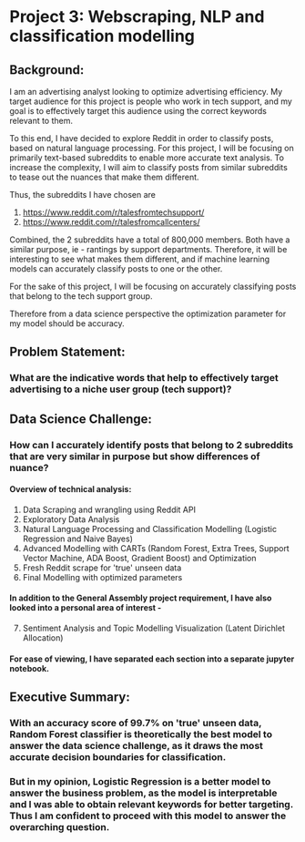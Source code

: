 # Project 3: Webscraping, NLP and classification modelling

## Background: 

I am an advertising analyst looking to optimize advertising efficiency. My target audience for this project is people who work in tech support, and my goal is to effectively target this audience using the correct keywords relevant to them.

To this end, I have decided to explore Reddit in order to classify posts, based on natural language processing. For this project, I will be focusing on primarily text-based subreddits to enable more accurate text analysis. To increase the complexity, I will aim to classify posts from similar subreddits to tease out the nuances that make them different.

Thus, the subreddits I have chosen are  
1) https://www.reddit.com/r/talesfromtechsupport/  
2) https://www.reddit.com/r/talesfromcallcenters/

Combined, the 2 subreddits have a total of 800,000 members. Both have a similar purpose, ie - rantings by support departments. Therefore, it will be interesting to see what makes them different, and if machine learning models can accurately classify posts to one or the other. 

For the sake of this project, I will be focusing on accurately classifying posts that belong to the tech support group.

Therefore from a data science perspective the optimization parameter for my model should be accuracy.

## Problem Statement: 


### What are the indicative words that help to effectively target advertising to a niche user group (tech support)? 

## Data Science Challenge: 

### How can I accurately identify posts that belong to 2 subreddits that are very similar in purpose but show differences of nuance?


#### Overview of technical analysis: 

1) Data Scraping and wrangling using Reddit API   
2) Exploratory Data Analysis  
3) Natural Language Processing and Classification Modelling (Logistic Regression and Naive Bayes)  
4) Advanced Modelling with CARTs (Random Forest, Extra Trees, Support Vector Machine, ADA Boost, Gradient Boost) and Optimization 
5) Fresh Reddit scrape for 'true' unseen data  
6) Final Modelling with optimized parameters  

#### In addition to the General Assembly project requirement, I have also looked into a personal area of interest - 

7) Sentiment Analysis and Topic Modelling Visualization (Latent Dirichlet Allocation)   



#### For ease of viewing, I have separated each section into a separate jupyter notebook.

## Executive Summary:

### With an accuracy score of 99.7% on 'true' unseen data, Random Forest classifier is theoretically the best model to answer the data science challenge, as it draws the most accurate decision boundaries for classification. 

### But in my opinion, Logistic Regression is a better model to answer the business problem, as the model is interpretable and I was able to obtain relevant keywords for better targeting. Thus I am confident to proceed with this model to answer the overarching question.